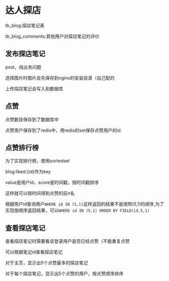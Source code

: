 # 达人探店

tb_blog:探店笔记表

tb_blog_comments:其他用户对探店笔记的评价

## 发布探店笔记

post，纯业务问题

选择图片时图片会先保存到nginx的安装目录（自己配的

上传探店笔记会写入到数据库

## 点赞

点赞数目保存到了数据库中

点赞用户保存到了redis中，用redis的set保存点赞用户的id

## 点赞排行榜

为了实现排行榜，使用sortedset

blog:liked:{id}作为key

value是用户id，score是时间戳，按时间戳排序

这样就可以按时间得到点赞的前n名

根据用户id查询用户`WHERE id IN (5,1)`这样返回的结果不是按照(5,1)的顺序,为了实现按顺序返回结果，可以`WHERE id IN (5,1) ORDER BY FIELD(id,5,1)`

## 查看探店笔记

查看探店笔记时需要看该登录用户是否已经点赞（不能重复点赞

可以根据笔记id查看探店笔记

对于主页，显示出5个点赞最多的探店笔记

对于每个探店笔记，显示出5个点赞的用户，按点赞顺序排序